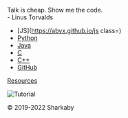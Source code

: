 Talk is cheap. Show me the code.  
\- Linus Torvalds

  

*   [JS](https://abvx.github.io/js class=)
*   [Python](https://abvx.github.io/py)
*   [Java](https://abvx.github.io/j)
*   [C](https://abvx.github.io/c)
*   [C++](https://abvx.github.io/c++)
*   [GitHub](https://github.com/abvx)

[Resources](http://carlcheo.com/startcoding)

![Tutorial](http://carlcheo.com/wp-content/uploads/2014/12/which-programming-language-should-i-learn-first-infographic-927x1024.png)

© 2019-2022 Sharkaby
